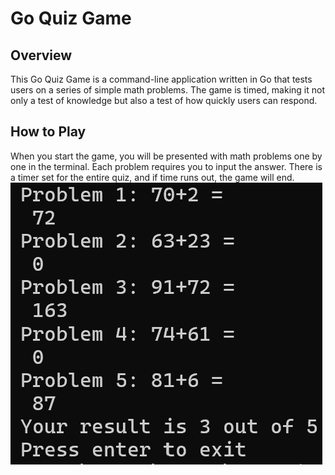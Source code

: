 # Go Quiz Game

## Overview
This Go Quiz Game is a command-line application written in Go that tests users on a series of simple math problems. The game is timed, making it not only a test of knowledge but also a test of how quickly users can respond.

## How to Play
When you start the game, you will be presented with math problems one by one in the terminal. Each problem requires you to input the answer. There is a timer set for the entire quiz, and if time runs out, the game will end.
![Project Overview](https://github.com/dhyey2209/Go-Lang-Quiz-Game/blob/main/Images/CLI%20.png)
